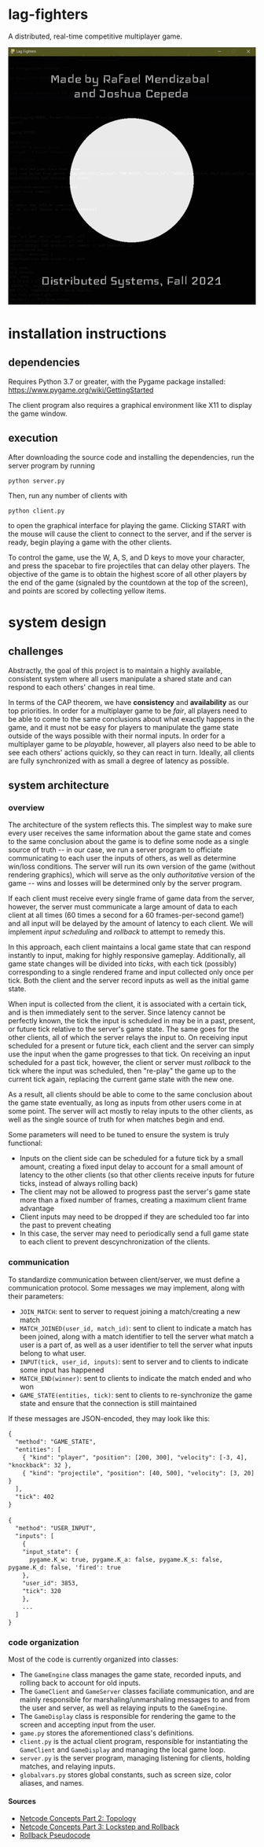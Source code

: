 # lag-fighters

A distributed, real-time competitive multiplayer game.

![Game Intro](assets/intro.gif)

# installation instructions

## dependencies

Requires Python 3.7 or greater, with the Pygame package installed: https://www.pygame.org/wiki/GettingStarted

The client program also requires a graphical environment like X11 to display the game window.

## execution

After downloading the source code and installing the dependencies, run the server program by running

```
python server.py
```

Then, run any number of clients with

```
python client.py
```

to open the graphical interface for playing the game.  Clicking START with the mouse will cause the client to connect to the server, and if the server is ready, begin playing a game with the other clients.

To control the game, use the W, A, S, and D keys to move your character, and press the spacebar to fire projectiles that can delay other players. The objective of the game is to obtain the highest score of all other players by the end of the game (signaled by the countdown at the top of the screen), and points are scored by collecting yellow items.


# system design

## challenges

Abstractly, the goal of this project is to maintain a highly available, consistent system where all users manipulate a shared state and can respond to each others' changes in real time. 

In terms of the CAP theorem, we have **consistency** and **availability** as our top priorities. In order for a multiplayer game to be *fair*, all players need to be able to come to the same conclusions about what exactly happens in the game, and it must not be easy for players to manipulate the game state outside of the ways possible with their normal inputs. In order for a multiplayer game to be *playable*, however, all players also need to be able to see each others' actions quickly, so they can react in turn. Ideally, all clients are fully synchronized with as small a degree of latency as possible.

## system architecture

### overview

The architecture of the system reflects this. The simplest way to make sure every user receives the same information about the game state and comes to the same conclusion about the game is to define some node as a single source of truth -- in our case, we run a server program to officiate communicating to each user the inputs of others, as well as determine win/loss conditions. The server will run its own version of the game (without rendering graphics), which will serve as the only *authoritative* version of the game -- wins and losses will be determined only by the server program.

If each client must receive every single frame of game data from the server, however, the server must communicate a large amount of data to each client at all times (60 times a second for a 60 frames-per-second game!) and all input will be delayed by the amount of latency to each client. We will implement *input scheduling* and *rollback* to attempt to remedy this.

In this approach, each client maintains a local game state that can respond instantly to input, making for highly responsive gameplay. Additionally, all game state changes will be divided into *ticks*, with each tick (possibly) corresponding to a single rendered frame and input collected only once per tick. Both the client and the server record inputs as well as the initial game state.

When input is collected from the client, it is associated with a certain tick, and is then immediately sent to the server. Since latency cannot be perfectly known, the tick the input is scheduled in may be in a past, present, or future tick relative to the server's game state. The same goes for the other clients, all of which the server relays the input to. On receiving input scheduled for a present or future tick, each client and the server can simply use the input when the game progresses to that tick. On receiving an input scheduled for a past tick, however, the client or server must *rollback* to the tick where the input was scheduled, then "re-play" the game up to the current tick again, replacing the current game state with the new one.

As a result, all clients should be able to come to the same conclusion about the game state eventually, as long as inputs from other users come in at some point. The server will act mostly to relay inputs to the other clients, as well as the single source of truth for when matches begin and end.

Some parameters will need to be tuned to ensure the system is truly functional:

* Inputs on the client side can be scheduled for a future tick by a small amount, creating a fixed input delay to account for a small amount of latency to the other clients (so that other clients receive inputs for future ticks, instead of always rolling back)
* The client may not be allowed to progress past the server's game state more than a fixed number of frames, creating a maximum client frame advantage
* Client inputs may need to be dropped if they are scheduled too far into the past to prevent cheating
* In this case, the server may need to periodically send a full game state to each client to prevent descynchronization of the clients.

### communication

To standardize communication between client/server, we must define a communication protocol. Some messages we may implement, along with their parameters:

- `JOIN_MATCH`: sent to server to request joining a match/creating a new match
- `MATCH_JOINED(user_id, match_id)`: sent to client to indicate a match has been joined, along with a match identifier to tell the server what match a user is a part of, as well as a user identifier to tell the server what inputs belong to what user.
- `INPUT(tick, user_id, inputs)`: sent to server and to clients to indicate some input has happened
- `MATCH_END(winner)`: sent to clients to indicate the match ended and who won
- `GAME_STATE(entities, tick)`: sent to clients to re-synchronize the game state and
ensure that the connection is still maintained

If these messages are JSON-encoded, they may look like this:

```
{
  "method": "GAME_STATE",
  "entities": [
    { "kind": "player", "position": [200, 300], "velocity": [-3, 4], "knockback": 32 },
    { "kind": "projectile", "position": [40, 500], "velocity": [3, 20] }
  ],
  "tick": 402
}

{
  "method": "USER_INPUT",
  "inputs": [
    {
    "input_state": {
      pygame.K_w: true, pygame.K_a: false, pygame.K_s: false, pygame.K_d: false, 'fired': true
    },
    "user_id": 3853,
    "tick": 320
    },
    ...
  ]
}
```

### code organization

Most of the code is currently organized into classes:
- The `GameEngine` class manages the game state, recorded inputs, and rolling back to account for old inputs.
- The `GameClient` and `GameServer` classes faciliate communication, and are mainly responsible for marshaling/unmarshaling messages to and from the user and server, as well as relaying inputs to the `GameEngine`.
- The `GameDisplay` class is responsible for rendering the game to the screen and accepting input from the user. 
- `game.py` stores the aforementioned class's definitions.
- `client.py` is the actual client program, responsible for instantiating the `GameClient` and `GameDisplay` and managing the local game loop.
- `server.py` is the server program, managing listening for clients, holding matches, and relaying inputs.
- `globalvars.py` stores global constants, such as screen size, color aliases, and names.

#### Sources
- [Netcode Concepts Part 2: Topology
](https://meseta.medium.com/netcode-concepts-part-2-topology-ad64f9f8f1e6)
- [Netcode Concepts Part 3: Lockstep and Rollback
](https://meseta.medium.com/netcode-concepts-part-3-lockstep-and-rollback-f70e9297271)
- [Rollback Pseudocode](https://gist.github.com/rcmagic/f8d76bca32b5609e85ab156db38387e9)
